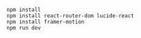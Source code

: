 <pre><code>
npm install
npm install react-router-dom lucide-react
npm install framer-motion
npm run dev
</code></pre>
